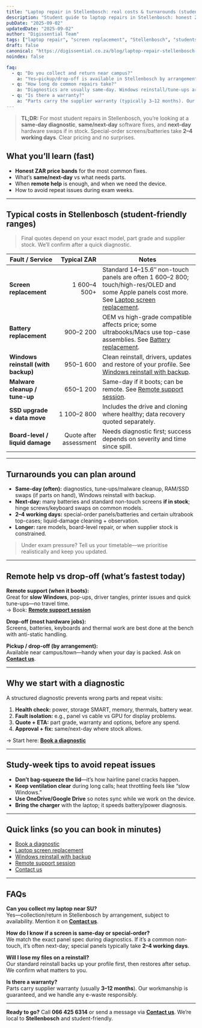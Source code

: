 ```yaml
---
title: "Laptop repair in Stellenbosch: real costs & turnarounds (student guide)"
description: "Student guide to laptop repairs in Stellenbosch: honest ZAR ranges, same/next-day expectations, and when to book diagnostics, screen fixes or OS reinstall."
pubDate: "2025-09-02"
updatedDate: "2025-09-02"
author: "Digissential Team"
tags: ["laptop repair", "screen replacement", "Stellenbosch", "students"]
draft: false
canonical: "https://digissential.co.za/blog/laptop-repair-stellenbosch-student-guide/"
noindex: false

faq:
  - q: "Do you collect and return near campus?"
    a: "Yes—pickup/drop-off is available in Stellenbosch by arrangement, depending on the queue. Mention it when you book and include your address and preferred times."
  - q: "How long do common repairs take?"
    a: "Diagnostics are usually same-day. Windows reinstall/tune-ups are same/next-day. Screen and battery jobs are next-day **if in stock**, or 2–4 working days if we need to order parts."
  - q: "Is there a warranty?"
    a: "Parts carry the supplier warranty (typically 3–12 months). Our workmanship is guaranteed. You’ll receive a job completion note and we route e-waste responsibly."
---
```


> **TL;DR:** For most student repairs in Stellenbosch, you’re looking at a **same-day diagnostic**, **same/next-day** software fixes, and **next-day** hardware swaps if in stock. Special-order screens/batteries take **2–4 working days**. Clear pricing and no surprises.

## What you’ll learn (fast)
- **Honest ZAR price bands** for the most common fixes.  
- What’s **same/next-day** vs what needs parts.  
- When **remote help** is enough, and when we need the device.  
- How to avoid repeat issues during exam weeks.

---

## Typical costs in Stellenbosch (student-friendly ranges)

> Final quotes depend on your exact model, part grade and supplier stock. We’ll confirm after a quick diagnostic.

| Fault / Service | Typical ZAR | Notes |
|---|---:|---|
| **Screen replacement** | 1 600–4 500+ | Standard 14–15.6″ non-touch panels are often 1 600–2 800; touch/high-res/OLED and some Apple panels cost more. See [Laptop screen replacement](/services/laptop-screen-replacement-labour/). |
| **Battery replacement** | 900–2 200 | OEM vs high-grade compatible affects price; some ultrabooks/Macs use top-case assemblies. See [Battery replacement](/services/battery-replacement-labour/). |
| **Windows reinstall (with backup)** | 950–1 600 | Clean reinstall, drivers, updates and restore of your profile. See [Windows reinstall with backup](/services/windows-reinstall-with-backup/). |
| **Malware cleanup / tune-up** | 650–1 200 | Same-day if it boots; can be remote. See [Remote support session](/services/remote-support-setup/). |
| **SSD upgrade + data move** | 1 100–2 800 | Includes the drive and cloning where healthy; data recovery quoted separately. |
| **Board-level / liquid damage** | Quote after assessment | Needs diagnostic first; success depends on severity and time since spill. |

---

## Turnarounds you can plan around

- **Same-day (often):** diagnostics, tune-ups/malware cleanup, RAM/SSD swaps (if parts on hand), Windows reinstall with backup.  
- **Next-day:** many batteries and standard non-touch screens **if in stock**; hinge screws/keyboard swaps on common models.  
- **2–4 working days:** special-order panels/batteries and certain ultrabook top-cases; liquid-damage cleaning + observation.  
- **Longer:** rare models, board-level repair, or when supplier stock is constrained.

> Under exam pressure? Tell us your timetable—we prioritise realistically and keep you updated.

---

## Remote help vs drop-off (what’s fastest today)

**Remote support (when it boots):**  
Great for **slow Windows**, pop-ups, driver tangles, printer issues and quick tune-ups—no travel time.  
→ Book: **[Remote support session](/services/remote-support-setup/)**

**Drop-off (most hardware jobs):**  
Screens, batteries, keyboards and thermal work are best done at the bench with anti-static handling.

**Pickup / drop-off (by arrangement):**  
Available near campus/town—handy when your day is packed. Ask on **[Contact us](/contact/)**.

---

## Why we start with a diagnostic

A structured diagnostic prevents wrong parts and repeat visits:

1. **Health check:** power, storage SMART, memory, thermals, battery wear.  
2. **Fault isolation:** e.g., panel vs cable vs GPU for display problems.  
3. **Quote + ETA:** part grade, warranty and options, before any spend.  
4. **Approval + fix:** same/next-day where stock allows.

→ Start here: **[Book a diagnostic](/services/diagnostic-in-shop/)**

---

## Study-week tips to avoid repeat issues

- **Don’t bag-squeeze the lid**—it’s how hairline panel cracks happen.  
- **Keep ventilation clear** during long calls; heat throttling feels like “slow Windows.”  
- **Use OneDrive/Google Drive** so notes sync while we work on the device.  
- **Bring the charger** with the laptop; it speeds battery/power diagnosis.  

---

## Quick links (so you can book in minutes)

- [Book a diagnostic](/services/diagnostic-in-shop/)  
- [Laptop screen replacement](/services/laptop-screen-replacement-labour/)  
- [Windows reinstall with backup](/services/windows-reinstall-with-backup/)  
- [Remote support session](/services/remote-support-setup/)  
- [Contact us](/contact/)

---

## FAQs

**Can you collect my laptop near SU?**  
Yes—collection/return in Stellenbosch by arrangement, subject to availability. Mention it on **[Contact us](/contact/)**.

**How do I know if a screen is same-day or special-order?**  
We match the exact panel spec during diagnostics. If it’s a common non-touch, it’s often next-day; special panels typically take **2–4 working days**.

**Will I lose my files on a reinstall?**  
Our standard reinstall backs up your profile first, then restores after setup. We confirm what matters to you.

**Is there a warranty?**  
Parts carry supplier warranty (usually **3–12 months**). Our workmanship is guaranteed, and we handle any e-waste responsibly.

---

**Ready to go?** Call **066 425 6314** or send a message via **[Contact us](/contact/)**. We’re local to **Stellenbosch** and student-friendly.

